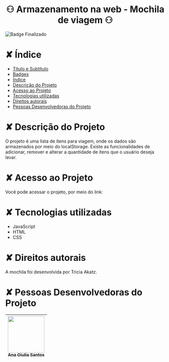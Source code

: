 # <h1 align="center"> ⚇ Armazenamento na web - Mochila de viagem ⚇ </h1>

![Badge Finalizado](https://img.shields.io/badge/STATUS-FINALIZADO-<BRIGHTGREEN)

# ✘ Índice
* [Título e Subtítulo](#Título-e-Subtítulo)
* [Badges](#badges)
* [Índice](#índice)
* [Descrição do Projeto](#descrição-do-projeto)
* [Acesso ao Projeto](#acesso-ao-projeto)
* [Tecnologias utilizadas](#tecnologias-utilizadas)
* [Direitos autorais](#direitos-autorais)
* [Pessoas Desenvolvedoras do Projeto](#pessoas-desenvolvedoras)

# ✘ Descrição do Projeto
O projeto é uma lista de itens para viagem, onde os dados são armazenados por meio do localStorage. Existe as funcionalidades de adicionar, remover e alterar a quantidade de itens que o usuário deseja levar.

# ✘ Acesso ao Projeto
Você pode acessar o projeto, por meio do link: </br>


# ✘ Tecnologias utilizadas
* JavaScript
* HTML
* CSS

# ✘ Direitos autorais
A mochila foi desenvolvida por Tricia Akatz.

# ✘ Pessoas Desenvolvedoras do Projeto 
| [<img src="https://avatars.githubusercontent.com/u/115855530?v=4" width=115><br><sub>Ana Giulia Santos</sub>](https://github.com/anagiulias)
| :---: |
